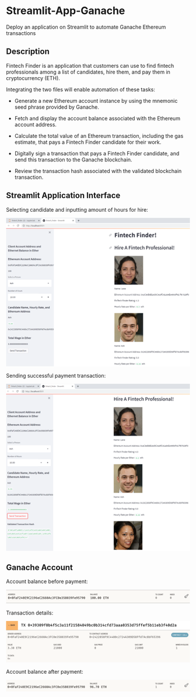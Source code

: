 # Streamlit-App-Ganache
Deploy an application on Streamlit to automate Ganache Ethereum transactions

## Description ##
Fintech Finder is an application that customers can use to find fintech professionals among a list of candidates, hire them, and pay them in cryptocurrency (ETH).

Integrating the two files will enable automation of these tasks:

- Generate a new Ethereum account instance by using the mnemonic seed phrase provided by Ganache.

- Fetch and display the account balance associated with the Ethereum account address.

- Calculate the total value of an Ethereum transaction, including the gas estimate, that pays a Fintech Finder candidate for their work.

- Digitally sign a transaction that pays a Fintech Finder candidate, and send this transaction to the Ganache blockchain.

- Review the transaction hash associated with the validated blockchain transaction.

## Streamlit Application Interface ##
Selecting candidate and inputting amount of hours for hire:

![An image showing Streamlit interface.](/Images/Ash_selection.png)

Sending successful payment transaction:

![An image showing Streamlit interface.](/Images/Ash_tx.png)

## Ganache Account ##
Account balance before payment:

![An image showing Ganache.](/Images/Ganache_balance_start.png)

Transaction details:

![An image showing Ganache.](/Images/Ganache_tx.png)

Account balance after payment:

![An image showing Ganache.](/Images/Ganache_balance_end.png)
